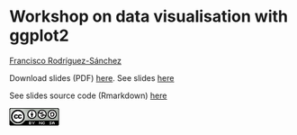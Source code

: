 # Workshop on data visualisation with ggplot2

[Francisco Rodríguez-Sánchez](https://bit.ly/frod_san)

Download slides (PDF) [here](https://github.com/Pakillo/ggplot-intro/raw/master/ggplot_xaringan.pdf). See slides [here](https://github.com/Pakillo/ggplot-intro/blob/master/ggplot_xaringan.pdf)

See slides source code (Rmarkdown) [here](https://github.com/Pakillo/ggplot-intro/blob/master/ggplot_xaringan.Rmd)


![](images/CC-BY-NC-SA_logo.png)
